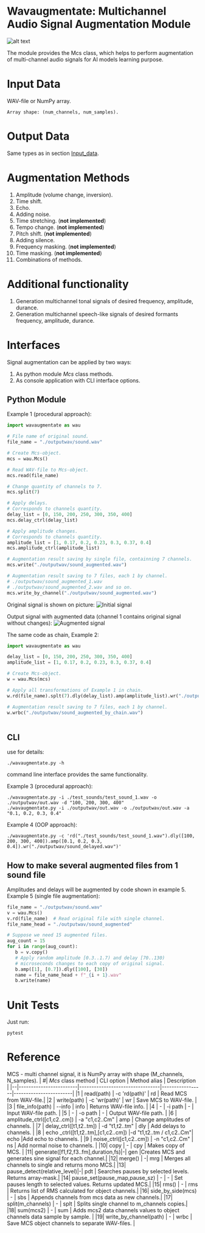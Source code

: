 # **Wavaugmentate**:  Multichannel Audio Signal Augmentation Module

![alt text](./pictures/title_image.png)

  The module provides the Mcs class, which helps to perform augmentation of multi-channel audio signals for AI models learning purpose. 

# Input Data

WAV-file or NumPy array.
```
Array shape: (num_channels, num_samples).
```
# Output Data
Same types as in section [Input_data](#Input_data).

# Augmentation Methods 
1. Amplitude (volume change, inversion).
2. Time shift.
3. Echo.
4. Adding noise.
6. Time stretching. (**not implemented**)
7. Tempo change. (**not implemented**)
8. ​​Pitch shift. (**not implemented**)
9. Adding silence. 
10. Frequency masking. (**not implemented**)
11. Time masking. (**not implemented**)
12. Combinations of methods.

# Additional functionality
1. Generation multichannel tonal signals of desired frequency, amplitude, durance.
2. Generation multichannel speech-like signals of desired formants frequency, amplitude, durance.

# Interfaces
Signal augmentation can be applied by two ways:
1. As python module *Mcs* class methods.
2. As console application with CLI interface options.

## Python Module

Example 1 (procedural approach):
```Python
import wavaugmentate as wau

# File name of original sound.
file_name = "./outputwav/sound.wav"

# Create Mcs-object.
mcs = wau.Mcs()

# Read WAV-file to Mcs-object.
mcs.read(file_name)

# Change quantity of channels to 7.
mcs.split(7)

# Apply delays.
# Corresponds to channels quantity.
delay_list = [0, 150, 200, 250, 300, 350, 400]
mcs.delay_ctrl(delay_list)

# Apply amplitude changes.
# Corresponds to channels quantity.
amplitude_list = [1, 0.17, 0.2, 0.23, 0.3, 0.37, 0.4]
mcs.amplitude_ctrl(amplitude_list)

# Augmentation result saving by single file, containning 7 channels.
mcs.write("./outputwav/sound_augmented.wav")

# Augmentation result saving to 7 files, each 1 by channel.
# ./outputwav/sound_augmented_1.wav
# ./outputwav/sound_augmented_2.wav and so on.
mcs.write_by_channel("./outputwav/sound_augmented.wav")

```
Original signal is shown on picture:
![Initial signal](./pictures/example_1_original_signal.png)

Output signal with augmented data (channel 1 contains original signal without changes):
![Augmented signal](./pictures/example_1_augmented_signal.png)


The same code as chain, Example 2:

```Python
import wavaugmentate as wau

delay_list = [0, 150, 200, 250, 300, 350, 400]
amplitude_list = [1, 0.17, 0.2, 0.23, 0.3, 0.37, 0.4]

# Create Mcs-object.
w = wau.Mcs(mcs)

# Apply all transformations of Example 1 in chain.
w.rd(file_name).splt(7).dly(delay_list).amp(amplitude_list).wr("./outputwav/sound_augmented_by_chain.wav")

# Augmentation result saving to 7 files, each 1 by channel.
w.wrbc("./outputwav/sound_augmented_by_chain.wav")
 
```
## CLI

use for details:
```
./wavaugmentate.py -h
```

command line interface  provides the same functionality.

Example 3 (procedural approach):
```shell
./wavaugmentate.py -i ./test_sounds/test_sound_1.wav -o ./outputwav/out.wav -d "100, 200, 300, 400"
./wavaugmentate.py -i ./outputwav/out.wav -o ./outputwav/out.wav -a "0.1, 0.2, 0.3, 0.4"

```

Example 4 (OOP approach):
```shell
./wavaugmentate.py -c 'rd("./test_sounds/test_sound_1.wav").dly([100, 200, 300, 400]).amp([0.1, 0.2, 0.3, 0.4]).wr("./outputwav/sound_delayed.wav")'

```
 ## How to make several augmented files from 1 sound file
 Amplitudes and delays will be augmented by  code shown in example 5.
 Example 5 (single file augmentation):
 ```Python
file_name = "./outputwav/sound.wav"
v = wau.Mcs()
v.rd(file_name)  # Read original file with single channel.
file_name_head = "./outputwav/sound_augmented"

# Suppose we need 15 augmented files.
aug_count = 15
for i in range(aug_count):
    b = v.copy()
    # Apply random amplitude [0.3..1.7) and delay [70..130)
    # microseconds changes to each copy of original signal.
    b.amp([1], [0.7]).dly([100], [30])
    name = file_name_head + f"_{i + 1}.wav"
    b.write(name)
```

# Unit Tests

Just run:
```shell
pytest
```

# Reference
MCS - multi channel signal, it is NumPy array with shape (M_channels, N_samples).
| #|        *Mcs* class method        |            CLI option           |  Method alias   |     Description     |
|--|------------------------|---------------------------------|-----------------|------------------------|
|1 | read(path)             | -c 'rd(path)'              | rd        | Read MCS from WAV-file.|
|2 | write(path)            | -c 'wr(path)'              | wr        | Save MCS to WAV-file.  |
|3 | file_info(path)        | --info                     | info          | Returns WAV-file info. |
|4 |        -               | -i path                    |  -             | Input WAV-file path.   |
|5 |        -               | -o path                    |  -             | Output WAV-file path.  |
|6 | amplitude_ctrl([c1,c2..cm]) | -a "c1,c2..Cm"             | amp | Change amplitudes of channels. |
|7 | delay_ctrl([t1,t2..tm])    | -d "t1,t2..tm"             | dly | Add delays to channels.        |
|8 | echo _ctrl([t1,t2..tm],[c1,c2..cm]) |-d "t1,t2..tm / c1,c2..Cm"| echo |Add echo to channels. |
|9 | noise_ctrl([c1,c2..cm]) | -n "c1,c2..Cm"             | ns | Add normal noise to channels. | 
|10| copy         | -                          | cpy | Makes copy of MCS. |
|11| generate([f1,f2,f3..fm],duration,fs)|-| gen |Creates MCS and generates sine signal for each channel.|
|12| merge() | -| mrg | Merges all channels to single and returns  mono MCS.|
|13| pause_detect(relative_level)|-| pdt | Searches pauses by selected levels. Returns array-mask.|
|14| pause_set(pause_map,pause_sz) | - | - | Set pauses length to selected values. Returns updated MCS.|
|15| rms() | - | rms | Returns list of RMS calculated for object channels.|
|16| side_by_side(mcs) | - | sbs | Appends channels from mcs data as new channels.| 
|17| split(m_channels) | - | splt | Splits single channel to m_channels copies.|  
|18| sum(mcs2) | - | sum | Adds mcs2 data channels values to object channels data sample by sample. | 
|19| write_by_channel(path) | - | wrbc | Save MCS object channels to separate WAV-files.  |
 

